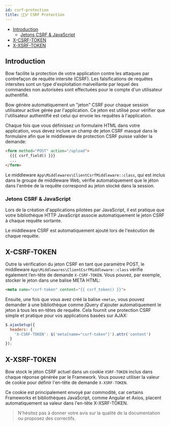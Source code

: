 ```yaml
---
id: csrf-protection
title: 🙅🏽‍♂️ CSRF Protection
---
```


- [Introduction](#introduction)
  - [Jetons CSRF & JavaScript](#jetons-csrf--javascript)
- [X-CSRF-TOKEN](#x-csrf-token)
- [X-XSRF-TOKEN](#x-xsrf-token)

## Introduction

Bow facilite la protection de votre application contre les attaques par contrefaçon de requête intersite (CSRF). Les falsifications de requêtes intersites sont un type d'exploitation malveillante par lequel des commandes non autorisées sont effectuées pour le compte d'un utilisateur authentifié.

Bow génère automatiquement un "jeton" CSRF pour chaque session utilisateur active gérée par l'application. Ce jeton est utilisé pour vérifier que l'utilisateur authentifié est celui qui envoie les requêtes à l'application.

Chaque fois que vous définissez un formulaire HTML dans votre application, vous devez inclure un champ de jeton CSRF masqué dans le formulaire afin que le middleware de protection CSRF puisse valider la demande:

```html
<form method="POST" action="/upload">
  {{{ csrf_field() }}}
  ...
</form>
```

Le middleware `App\Middlewares\ClientCsrfMiddleware::class`, qui est inclus dans le groupe de middleware Web, vérifie automatiquement que le jéton dans l'entrée de la requête correspond au jeton stocké dans la session.

### Jetons CSRF & JavaScript

Lors de la création d'applications pilotées par JavaScript, il est pratique que votre bibliothèque HTTP JavaScript associe automatiquement le jeton CSRF à chaque requête sortante.

Le middleware CSRF est automatiquement ajouté lors de l'exécution de chaque requête.

## X-CSRF-TOKEN

Outre la vérification du jeton CSRF en tant que paramètre POST, le middleware `App\Middlewares\ClientCsrfMiddleware::class` vérifie également l’en-tête de demande `X-CSRF-TOKEN`. Vous pouvez, par exemple, stocker le jeton dans une balise META HTML:

```html
<meta name="csrf-token" content="{{ csrf_token() }}">
```

Ensuite, une fois que vous avez créé la balise `<meta>`, vous pouvez demander à une bibliothèque comme jQuery d'ajouter automatiquement le jeton à tous les en-têtes de requête. Cela fournit une protection CSRF simple et pratique pour vos applications basées sur AJAX:

```js
$.ajaxSetup({
  headers: {
    'X-CSRF-TOKEN': $('meta[name="csrf-token"]').attr('content')
  }
});
```

## X-XSRF-TOKEN

Bow stock le jéton CSRF actuel dans un cookie `XSRF-TOKEN` inclus dans chaque réponse générée par le Framework. Vous pouvez utiliser la valeur de cookie pour définir l'en-tête de demande `X-XSRF-TOKEN`.

Ce cookie est principalement envoyé par commodité, car certains Frameworks et bibliothèques JavaScript, comme Angular et Axios, placent automatiquement sa valeur dans l'en-tête X-XSRF-TOKEN.

> N'hésitez pas à donner votre avis sur la qualité de la documentation ou proposez des correctifs.
